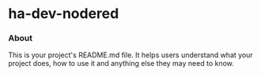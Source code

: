 ha-dev-nodered
==============

### About

This is your project's README.md file. It helps users understand what your
project does, how to use it and anything else they may need to know.